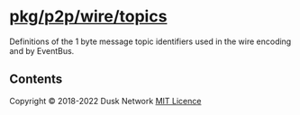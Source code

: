 # [pkg/p2p/wire/topics](./pkg/p2p/wire/topics)

Definitions of the 1 byte message topic identifiers used in the wire encoding
and by EventBus.

<!-- ToC start -->

## Contents

<!-- ToC end -->

Copyright © 2018-2022 Dusk Network
[MIT Licence](https://github.com/dusk-network/dusk-blockchain/blob/master/LICENSE)
